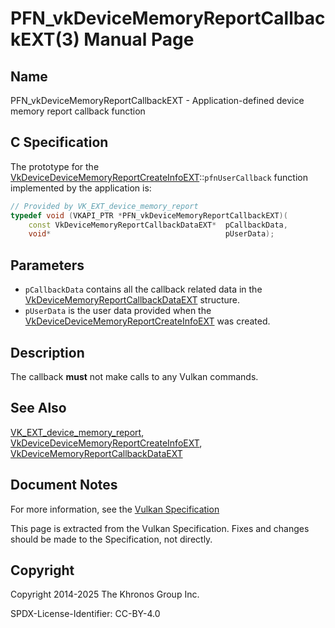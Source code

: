 # PFN\_vkDeviceMemoryReportCallbackEXT(3) Manual Page

## Name

PFN\_vkDeviceMemoryReportCallbackEXT - Application-defined device memory report callback function



## [](#_c_specification)C Specification

The prototype for the [VkDeviceDeviceMemoryReportCreateInfoEXT](https://registry.khronos.org/vulkan/specs/latest/man/html/VkDeviceDeviceMemoryReportCreateInfoEXT.html)::`pfnUserCallback` function implemented by the application is:

```c++
// Provided by VK_EXT_device_memory_report
typedef void (VKAPI_PTR *PFN_vkDeviceMemoryReportCallbackEXT)(
    const VkDeviceMemoryReportCallbackDataEXT*  pCallbackData,
    void*                                       pUserData);
```

## [](#_parameters)Parameters

- `pCallbackData` contains all the callback related data in the [VkDeviceMemoryReportCallbackDataEXT](https://registry.khronos.org/vulkan/specs/latest/man/html/VkDeviceMemoryReportCallbackDataEXT.html) structure.
- `pUserData` is the user data provided when the [VkDeviceDeviceMemoryReportCreateInfoEXT](https://registry.khronos.org/vulkan/specs/latest/man/html/VkDeviceDeviceMemoryReportCreateInfoEXT.html) was created.

## [](#_description)Description

The callback **must** not make calls to any Vulkan commands.

## [](#_see_also)See Also

[VK\_EXT\_device\_memory\_report](https://registry.khronos.org/vulkan/specs/latest/man/html/VK_EXT_device_memory_report.html), [VkDeviceDeviceMemoryReportCreateInfoEXT](https://registry.khronos.org/vulkan/specs/latest/man/html/VkDeviceDeviceMemoryReportCreateInfoEXT.html), [VkDeviceMemoryReportCallbackDataEXT](https://registry.khronos.org/vulkan/specs/latest/man/html/VkDeviceMemoryReportCallbackDataEXT.html)

## [](#_document_notes)Document Notes

For more information, see the [Vulkan Specification](https://registry.khronos.org/vulkan/specs/latest/html/vkspec.html#PFN_vkDeviceMemoryReportCallbackEXT)

This page is extracted from the Vulkan Specification. Fixes and changes should be made to the Specification, not directly.

## [](#_copyright)Copyright

Copyright 2014-2025 The Khronos Group Inc.

SPDX-License-Identifier: CC-BY-4.0